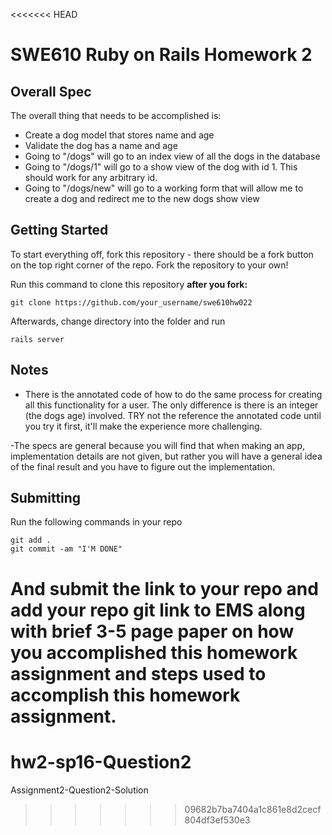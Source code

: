 <<<<<<< HEAD
# SWE610 Ruby on Rails Homework 2

## Overall Spec

The overall thing that needs to be accomplished is:
- Create a dog model that stores name and age
- Validate the dog has a name and age
- Going to "/dogs" will go to an index view of all the dogs in the database
- Going to "/dogs/1" will go to a show view of the dog with id 1.  This should work for any arbitrary id.
- Going to "/dogs/new" will go to a working form that will allow me to create a dog and redirect me to the new dogs show view

## Getting Started
To start everything off, fork this repository - there should be a fork button on the top right corner of the repo.
Fork the repository to your own!

Run this command to clone this repository <b>after you fork:</b>
```
git clone https://github.com/your_username/swe610hw022
```

Afterwards, change directory into the folder and run
```
rails server
```

## Notes
- There is the annotated code of how to do the same process for creating all this functionality for
a user. The only difference is there is an integer (the dogs age) involved. TRY not the reference
the annotated code until you try it first, it'll make the experience more challenging.

-The specs are general because you will find that when making an app, implementation details are not given, but
rather you will have a general idea of the final result and you have to figure out the implementation.

## Submitting

Run the following commands in your repo
```
git add .
git commit -am "I'M DONE"
```

And submit the link to your repo and add your repo git link to EMS along with brief 3-5 page paper on how you accomplished this homework assignment and steps used to accomplish this homework assignment.
=======
# hw2-sp16-Question2
Assignment2-Question2-Solution
>>>>>>> 09682b7ba7404a1c861e8d2cecf804df3ef530e3
